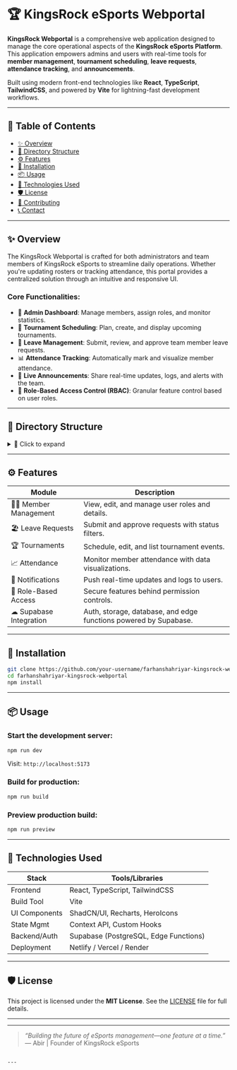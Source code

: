 # 🏆 KingsRock eSports Webportal

**KingsRock Webportal** is a comprehensive web application designed to manage the core operational aspects of the **KingsRock eSports Platform**. This application empowers admins and users with real-time tools for **member management**, **tournament scheduling**, **leave requests**, **attendance tracking**, and **announcements**.

Built using modern front-end technologies like **React**, **TypeScript**, **TailwindCSS**, and powered by **Vite** for lightning-fast development workflows.

---

## 📌 Table of Contents

- [✨ Overview](#-overview)
- [📁 Directory Structure](#-directory-structure)
- [⚙️ Features](#️-features)
- [🚀 Installation](#-installation)
- [📦 Usage](#-usage)
- [🧪 Technologies Used](#-technologies-used)
- [🛡️ License](#-license)
- [🙌 Contributing](#-contributing)
- [📞 Contact](#-contact)

---

## ✨ Overview

The KingsRock Webportal is crafted for both administrators and team members of KingsRock eSports to streamline daily operations. Whether you're updating rosters or tracking attendance, this portal provides a centralized solution through an intuitive and responsive UI.

### Core Functionalities:
- 🎯 **Admin Dashboard**: Manage members, assign roles, and monitor statistics.
- 📅 **Tournament Scheduling**: Plan, create, and display upcoming tournaments.
- 📝 **Leave Management**: Submit, review, and approve team member leave requests.
- 📊 **Attendance Tracking**: Automatically mark and visualize member attendance.
- 🔔 **Live Announcements**: Share real-time updates, logs, and alerts with the team.
- 🔐 **Role-Based Access Control (RBAC)**: Granular feature control based on user roles.

---

## 📁 Directory Structure

<details>
<summary>📂 Click to expand</summary>

```plaintext
farhanshahriyar-kingsrock-webportal/
│
├── README.md
├── package.json
├── vite.config.ts
├── tailwind.config.ts
├── tsconfig.*.json
│
├── public/
│   └── lovable-uploads/
│
├── src/
│   ├── App.tsx
│   ├── main.tsx
│   ├── index.css
│   ├── admin-dashboard/
│   ├── components/
│   ├── contexts/
│   ├── hooks/
│   ├── integrations/
│   ├── lib/
│   ├── pages/
│   ├── utils/
│
└── supabase/
    ├── config.toml
    └── functions/
        └── mark-absent-users/
            └── index.ts
```
</details>

---

## ⚙️ Features

| Module                | Description                                                                 |
|-----------------------|-----------------------------------------------------------------------------|
| 🧑‍💼 Member Management  | View, edit, and manage user roles and details.                              |
| 🏖 Leave Requests      | Submit and approve requests with status filters.                            |
| 🏆 Tournaments         | Schedule, edit, and list tournament events.                                 |
| 📈 Attendance          | Monitor member attendance with data visualizations.                         |
| 🔔 Notifications       | Push real-time updates and logs to users.                                   |
| 👮 Role-Based Access   | Secure features behind permission controls.                                 |
| ☁ Supabase Integration| Auth, storage, database, and edge functions powered by Supabase.            |

---

## 🚀 Installation

```bash
git clone https://github.com/your-username/farhanshahriyar-kingsrock-webportal.git
cd farhanshahriyar-kingsrock-webportal
npm install
```

---

## 📦 Usage

### Start the development server:
```bash
npm run dev
```

Visit: `http://localhost:5173`

### Build for production:
```bash
npm run build
```

### Preview production build:
```bash
npm run preview
```

---

## 🧪 Technologies Used

| Stack           | Tools/Libraries                       |
|----------------|----------------------------------------|
| Frontend       | React, TypeScript, TailwindCSS         |
| Build Tool     | Vite                                   |
| UI Components  | ShadCN/UI, Recharts, HeroIcons         |
| State Mgmt     | Context API, Custom Hooks              |
| Backend/Auth   | Supabase (PostgreSQL, Edge Functions)  |
| Deployment     | Netlify / Vercel / Render              |

---

## 🛡️ License

This project is licensed under the **MIT License**. See the [LICENSE](LICENSE) file for full details.

---

---

> *“Building the future of eSports management—one feature at a time.”*  
> — Abir | Founder of KingsRock eSports
```

---
